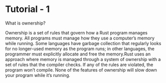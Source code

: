 # Tutorial - 1

What is ownership?

Ownership is a set of rules that govern how a Rust program manages memory. All programs must manage how they use a computer’s memory while running. Some languages have garbage collection that regularly looks for no longer-used memory as the program runs; in other languages, the programmer must explicitly allocate and free the memory.Rust uses an approach where memory is managed through a system of ownership with a set of rules that the compiler checks. If any of the rules are violated, the program won’t compile. None of the features of ownership will slow down your program while it’s running.
